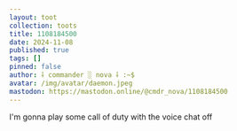 ```yaml
---
layout: toot
collection: toots
title: 1108184500
date: 2024-11-08
published: true
tags: []
pinned: false
author: ⸸ commander ░ nova ⸸ :~$
avatar: /img/avatar/daemon.jpeg
mastodon: https://mastodon.online/@cmdr_nova/1108184500
---
```


I'm gonna play some call of duty with the voice chat off
